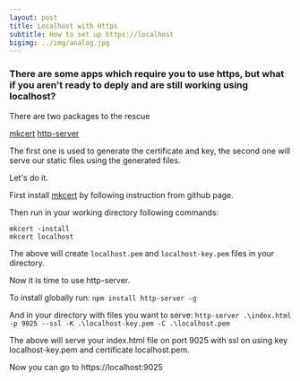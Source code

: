```yaml
---
layout: post
title: Localhost with Https
subtitle: How to set up https://localhost
bigimg: ../img/analog.jpg
---
```


### There are some apps which require you to use https, but what if you aren't ready to deply and are still working using localhost?

There are two packages to the rescue 

[mkcert](https://github.com/FiloSottile/mkcert)
[http-server](https://www.npmjs.com/package/http-server)

The first one is used to generate the certificate and key, the second one will serve our static files using the generated files.

Let's do it.

First install [mkcert](https://github.com/FiloSottile/mkcert#installation) by following instruction from github page.

Then run in your working directory following commands:

```
mkcert -install
mkcert localhost
```

The above will create `localhost.pem` and `localhost-key.pem` files in your directory.

Now it is time to use http-server.

To install globally run:
`npm install http-server -g`

And in your directory with files you want to serve:
`http-server .\index.html -p 9025 --ssl -K .\localhost-key.pem -C .\localhost.pem`

The above will serve your index.html file on port 9025 with ssl on using key localhost-key.pem and certificate localhost.pem.

Now you can go to https://localhost:9025
